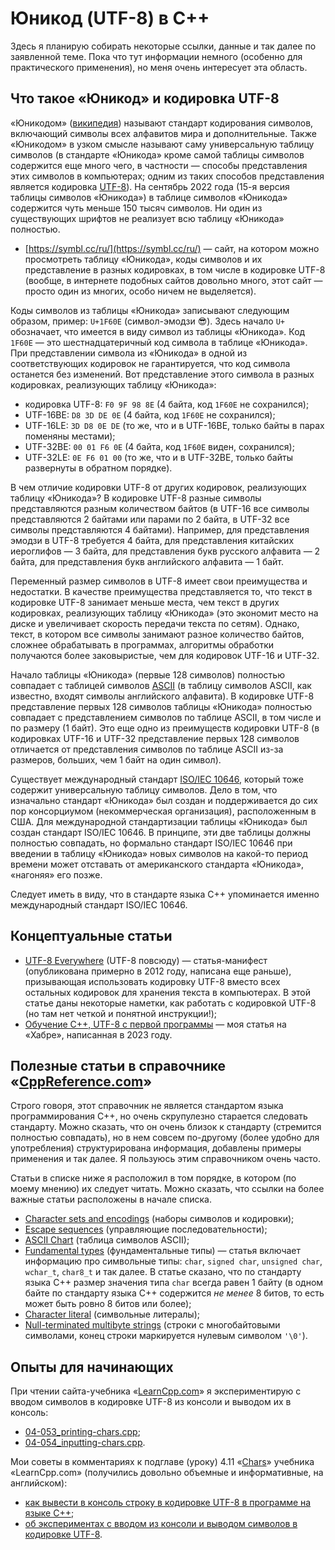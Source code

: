# Юникод (UTF-8) в C++

Здесь я планирую собирать некоторые ссылки, данные и так далее по заявленной теме. Пока что тут информации немного (особенно для практического применения), но меня очень интересует эта область.

## Что такое «Юникод» и кодировка UTF-8

«Юникодом» ([википедия](https://ru.wikipedia.org/wiki/%D0%AE%D0%BD%D0%B8%D0%BA%D0%BE%D0%B4)) называют стандарт кодирования символов, включающий символы всех алфавитов мира и дополнительные. Также «Юникодом» в узком смысле называют саму универсальную таблицу символов (в стандарте «Юникода» кроме самой таблицы символов содержится еще много чего, в частности&nbsp;— способы представления этих символов в компьютерах; одним из таких способов представления является кодировка [UTF-8](https://ru.wikipedia.org/wiki/UTF-8)). На сентябрь 2022 года (15-я версия таблицы символов «Юникода») в таблице символов «Юникода» содержится чуть меньше 150 тысяч символов. Ни один из существующих шрифтов не реализует всю таблицу «Юникода» полностью.

- [https://symbl.cc/ru/](https://symbl.cc/ru/) — сайт, на котором можно просмотреть таблицу «Юникода», коды символов и их представление в разных кодировках, в том числе в кодировке UTF-8 (вообще, в интернете подобных сайтов довольно много, этот сайт&nbsp;— просто один из многих, особо ничем не выделяется).

Коды символов из таблицы «Юникода» записывают следующим образом, пример: `U+1F60E` (символ-эмодзи 😎). Здесь начало `U+` обозначает, что имеется в виду символ из таблицы «Юникода». Код `1F60E`&nbsp;— это шестнадцатеричный код символа в таблице «Юникода». При представлении символа из «Юникода» в одной из соответствующих кодировок не гарантируется, что код символа останется без изменений. Вот представление этого символа в разных кодировках, реализующих таблицу «Юникода»:

- кодировка UTF-8: `F0 9F 98 8E` (4 байта, код `1F60E` не сохранился);
- UTF-16BE: `D8 3D DE 0E` (4 байта, код `1F60E` не сохранился);
- UTF-16LE: `3D D8 0E DE` (то же, что и в UTF-16BE, только байты в парах поменяны местами);
- UTF-32BE: `00 01 F6 0E` (4 байта, код `1F60E` виден, сохранился);
- UTF-32LE: `0E F6 01 00` (то же, что и в UTF-32BE, только байты развернуты в обратном порядке).

В чем отличие кодировки UTF-8 от других кодировок, реализующих таблицу «Юникода»? В кодировке UTF-8 разные символы представляются разным количеством байтов (в UTF-16 все символы представляются 2 байтами или парами по 2 байта, в UTF-32 все символы представляются 4 байтами). Например, для представления эмодзи в UTF-8 требуется 4 байта, для представления китайских иероглифов&nbsp;— 3 байта, для представления букв русского алфавита&nbsp;— 2 байта, для представления букв английского алфавита&nbsp;— 1 байт.

Переменный размер символов в UTF-8 имеет свои преимущества и недостатки. В качестве преимущества представляется то, что текст в кодировке UTF-8 занимает меньше места, чем текст в других кодировках, реализующих таблицу «Юникода» (это экономит место на диске и увеличивает скорость передачи текста по сетям). Однако, текст, в котором все символы занимают разное количество байтов, сложнее обрабатывать в программах, алгоритмы обработки получаются более заковыристые, чем для кодировок UTF-16 и UTF-32.

Начало таблицы «Юникода» (первые 128 символов) полностью совпадает с таблицей символов [ASCII](https://ru.wikipedia.org/wiki/ASCII) (в таблицу символов ASCII, как известно, входят символы английского алфавита). В кодировке UTF-8 представление первых 128 символов таблицы «Юникода» полностью совпадает с представлением символов по таблице ASCII, в том числе и по размеру (1 байт). Это еще одно из преимуществ кодировки UTF-8 (в кодировках UTF-16 и UTF-32 представление первых 128 символов отличается от представления символов по таблице ASCII из-за размеров, больших, чем 1 байт на один символ).

Существует международный стандарт [ISO/IEC 10646](https://en.wikipedia.org/wiki/Universal_Coded_Character_Set), который тоже содержит универсальную таблицу символов. Дело в том, что изначально стандарт «Юникода» был создан и поддерживается до сих пор консорциумом (некоммерческая организация), расположенным в США. Для международной стандартизации таблицы «Юникода» был создан стандарт ISO/IEC 10646. В принципе, эти две таблицы должны полностью совпадать, но формально стандарт ISO/IEC 10646 при введении в таблицу «Юникода» новых символов на какой-то период времени может отставать от американского стандарта «Юникода», «нагоняя» его позже.

Следует иметь в виду, что в стандарте языка C++ упоминается именно международный стандарт ISO/IEC 10646.

## Концептуальные статьи

- [UTF-8 Everywhere](http://utf8everywhere.org) (UTF-8 повсюду) — статья-манифест (опубликована примерно в 2012 году, написана еще раньше), призывающая использовать кодировку UTF-8 вместо всех остальных кодировок для хранения текста в компьютерах. В этой статье даны некоторые наметки, как работать с кодировкой UTF-8 (но там нет четкой и понятной инструкции!);
- [Обучение C++, UTF-8 с первой программы](https://habr.com/ru/articles/731614/) — моя статья на «Хабре», написанная в 2023 году.

## Полезные статьи в справочнике «[CppReference.com](https://en.cppreference.com/)»

Строго говоря, этот справочник не является стандартом языка программирования C++, но очень скрупулезно старается следовать стандарту. Можно сказать, что он очень близок к стандарту (стремится полностью совпадать), но в нем совсем по-другому (более удобно для употребления) структурирована информация, добавлены примеры применения и так далее. Я пользуюсь этим справочником очень часто.

Статьи в списке ниже я расположил в том порядке, в котором (по моему мнению) их следует читать. Можно сказать, что ссылки на более важные статьи расположены в начале списка.

- [Character sets and encodings](https://en.cppreference.com/w/cpp/language/charset) (наборы символов и кодировки);
- [Escape sequences](https://en.cppreference.com/w/cpp/language/escape) (управляющие последовательности);
- [ASCII Chart](https://en.cppreference.com/w/cpp/language/ascii) (таблица символов ASCII);
- [Fundamental types](https://en.cppreference.com/w/cpp/language/types) (фундаментальные типы)&nbsp;— статья включает информацию про символьные типы: `char`, `signed char`, `unsigned char`, `wchar_t`, `char8_t` и так далее. В статье сказано, что по стандарту языка C++ размер значения типа `char` всегда равен 1 байту (в одном байте по стандарту языка C++ содержится _не менее_ 8 битов, то есть может быть ровно 8 битов или более);
- [Character literal](https://en.cppreference.com/w/cpp/language/character_literal) (символьные литералы);
- [Null-terminated multibyte strings](https://en.cppreference.com/w/cpp/string/multibyte) (строки с многобайтовыми символами, конец строки маркируется нулевым символом `'\0'`).

## Опыты для начинающих

При чтении сайта-учебника «[LearnCpp.com](https://www.learncpp.com)» я экспериментирую с вводом символов в кодировке UTF-8 из консоли и выводом их в консоль:

- [04-053_printing-chars.cpp](chapters/chapter_04/lesson_04.11/04-053_printing-chars.cpp);
- [04-054_inputting-chars.cpp](chapters/chapter_04/lesson_04.11/04-054_inputting-chars.cpp).

Мои советы в комментариях к подглаве (уроку) 4.11 «[Chars](https://www.learncpp.com/cpp-tutorial/chars/)» учебника «LearnCpp.com» (получились довольно объемные и информативные, на английском):

- [как вывести в консоль строку в кодировке UTF-8 в программе на языке C++](https://www.learncpp.com/cpp-tutorial/chars/#comment-585558);
- [об экспериментах с вводом из консоли и выводом символов в кодировке UTF-8](https://www.learncpp.com/cpp-tutorial/chars/#comment-585560).

